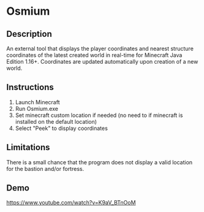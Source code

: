 # Osmium

## Description
An external tool that displays the player coordinates and nearest structure coordinates of the latest created world in real-time for Minecraft Java Edition 1.16+. 
Coordinates are updated automatically upon creation of a new world.

## Instructions
1. Launch Minecraft
2. Run Osmium.exe
3. Set minecraft custom location if needed (no need to if minecraft is installed on the default location)
4. Select "Peek" to display coordinates

## Limitations
There is a small chance that the program does not display a valid location for the bastion and/or fortress.

## Demo
https://www.youtube.com/watch?v=K9aV_BTnOoM
